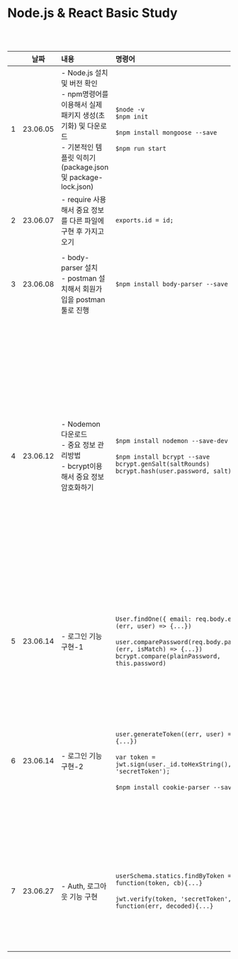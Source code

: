 # Node.js & React Basic Study

<br>
<br>

||날짜|내용|명령어|비고|
|:---:|:---:|:---|:---|:---|
|1|23.06.05|- Node.js 설치 및 버전 확인 <br>- npm명령어를 이용해서 실제 패키지 생성(초기화) 및 다운로드 <br>- 기본적인 템플릿 익히기(package.json 및 package-lock.json)|```$node -v``` <br>```$npm init``` <br><br>```$npm install mongoose --save``` <br><br>```$npm run start```| |
|2|23.06.07|- require 사용해서 중요 정보를 다른 파일에 구현 후 가지고 오기|```exports.id = id;```|
|3|23.06.08|- body-parser 설치 <br>- postman 설치해서 회원가입을 postman 툴로 진행|```$npm install body-parser --save```|※ 8000 AtlasError 해결(유저 권한에서 read and write 추가)|
|4|23.06.12|- Nodemon 다운로드 <br>- 중요 정보 관리방법 <br>- bcrypt이용해서 중요 정보 암호화하기|```$npm install nodemon --save-dev``` <br><br> ```$npm install bcrypt --save``` <br> ```bcrypt.genSalt(saltRounds)```<br> ```bcrypt.hash(user.password, salt)```|※ Nodemon으로 코드 수정되면 자동으로 서버가 reload되도록 설정 <br>※ config폴더 생성하여 중요 정보만을 기록하는 js파일을 만들어서 관리 <br>(dev, prod로 나눠서 관리) <br>※ user의 정보를 저장하기 전, 암호화 처리(salt, hash 이용)|
|5|23.06.14|- 로그인 기능 구현-1 |```User.findOne({ email: req.body.email}, (err, user) => {...})```<br><br>```user.comparePassword(req.body.password, (err, isMatch) => {...})``` <br>```bcrypt.compare(plainPassword, this.password)```|※ 입력받은 값이 DB에 있는 정보와 일치하는지 확인<br> (1. 이메일 확인 / 2. 비밀번호 확인)|
|6|23.06.14|- 로그인 기능 구현-2 |```user.generateToken((err, user) => {...})```<br><br>```var token = jwt.sign(user._id.toHexString(), 'secretToken');```<br><br>```$npm install cookie-parser --save```|※입력받은 값이 DB에 있는 정보와 일치하는지 확인<br>(3. 비밀번호가 일치하면 토큰을 생성)<br>※ 토큰을 만들어서 쿠키에 저장|
|7|23.06.27|- Auth, 로그아웃 기능 구현 |```userSchema.statics.findByToken = function(token, cb){...}```<br><br>```jwt.verify(token, 'secretToken', function(err, decoded){...}```|※ 로그인한 사용자를 인증하기 위해서는 DB에 저장된 토큰과 쿠키에 저장된 토큰이 같은지 비교해야 한다.|